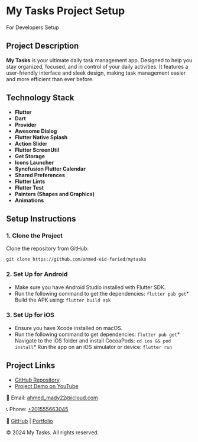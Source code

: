 My Tasks Project Setup
======================

For Developers Setup

Project Description
-------------------

**My Tasks** is your ultimate daily task management app. Designed to help you stay organized, focused, and in control of your daily activities. It features a user-friendly interface and sleek design, making task management easier and more efficient than ever before.

Technology Stack
----------------

*   **Flutter**
*   **Dart**
*   **Provider**
*   **Awesome Dialog**
*   **Flutter Native Splash**
*   **Action Slider**
*   **Flutter ScreenUtil**
*   **Get Storage**
*   **Icons Launcher**
*   **Syncfusion Flutter Calendar**
*   **Shared Preferences**
*   **Flutter Lints**
*   **Flutter Test**
*   **Painters (Shapes and Graphics)**
*   **Animations**

Setup Instructions
------------------

### 1\. Clone the Project

Clone the repository from GitHub:

`git clone https://github.com/ahmed-eid-faried/mytasks`

### 2\. Set Up for Android

*   Make sure you have Android Studio installed with Flutter SDK.
*   Run the following command to get the dependencies:
`flutter pub get`*   Build the APK using:
`flutter build apk`

### 3\. Set Up for iOS

*   Ensure you have Xcode installed on macOS.
*   Run the following command to get dependencies:
`flutter pub get`*   Navigate to the iOS folder and install CocoaPods:
`cd ios && pod install`*   Run the app on an iOS simulator or device:
`flutter run`

Project Links
-------------

*   [GitHub Repository](https://github.com/ahmed-eid-faried/mytasks)
*   [Project Demo on YouTube](https://www.youtube.com/watch?v=qkkB0egPwqU&feature=youtu.be)

📧 Email: [ahmed\_mady22@icloud.com](mailto:ahmed_mady22@icloud.com)

📞 Phone: [+201555663045](tel:+201555663045)

🔗 [GitHub](https://github.com/ahmed-eid-faried) | [Portfolio](https://ahmed-eid-faried.github.io)

© 2024 My Tasks. All rights reserved.
